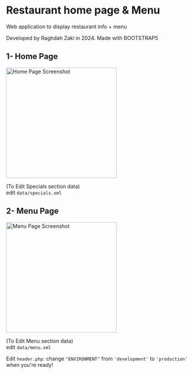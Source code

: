 # Restaurant home page & Menu

Web application to display restaurant info + menu

Developed by Raghdah Zaki in 2024. Made with BOOTSTRAP5

## 1- Home Page

<img src="https://github.com/user-attachments/assets/f3c158ed-5b3c-4a30-b145-64fbafd92d6e" alt="Home Page Screenshot" width="300"/>

(To Edit Specials section data)  
edit `data/specials.xml`

## 2- Menu Page

<img src="https://github.com/user-attachments/assets/72de44b3-3b45-4fae-8ba2-63ceee880c1e" alt="Menu Page Screenshot" width="300"/>

(To Edit Menu section data)  
edit `data/menu.xml`

Edit `header.php`: change `"ENVIRONMENT"` from `'development'` to `'production'` when you're ready!
